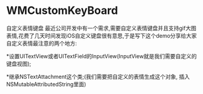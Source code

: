 # WMCustomKeyBoard
自定义表情键盘
  最近公司开发中有一个需求,需要自定义表情键盘并且支持gif大图表情,花费了几天时间发现iOS自定义键盘很有意思,于是写下这个demo分享给大家
  自定义表情最注意的两个地方:
  
  *设置UITextView或者UITextField的InputView(InputView就是我们需要自定义的键盘视图);
  
  *继承NSTextAttachment这个类;(我们需要把自定义的表情生成这个对象, 插入NSMutableAttributedString里面)
